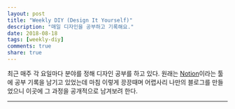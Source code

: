```yaml
---
layout: post
title: "Weekly DIY (Design It Yourself)"
description: "매일 디자인을 공부하고 기록해요."
date: 2018-08-18
tags: [weekly-diy]
comments: true
share: true
---
```


최근 매주 각 요일마다 분야를 정해 디자인 공부를 하고 있다.
원래는 [Notion](https://www.notion.so/)이라는 툴에 공부 기록을 남기고 있었는데
마침 이렇게 끙끙때며 어렵사리 나만의 블로그를 만들었으니 이곳에 그 과정을 공개적으로 남겨보려 한다.

---
